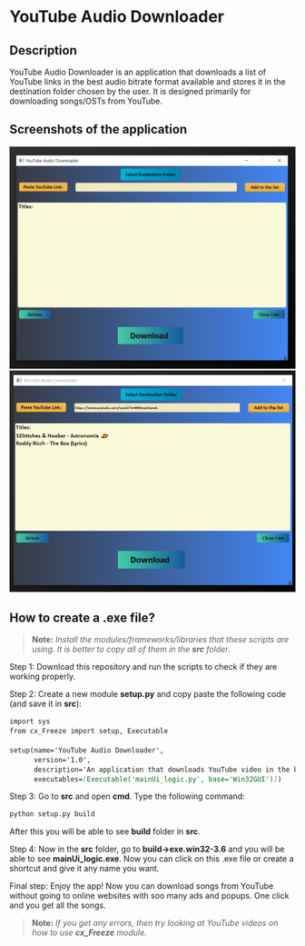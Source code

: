 ﻿# YouTube Audio Downloader
  
## Description
  YouTube Audio Downloader is an application that downloads a list of YouTube links in the best audio bitrate format available and stores it in the destination folder chosen by the user. It is designed primarily for downloading songs/OSTs from YouTube. 

## Screenshots of the application
![](screenshots/1.png)
![](screenshots/2.png)

## How to create a .exe file?
>**Note:** *Install the modules/frameworks/libraries that these scripts are using. It is better to copy all of them in the **src** folder.*

Step 1: Download this repository and run the scripts to check if they are working properly.

Step 2: Create a new module **setup.py** and copy paste the following code (and save it in **src**):

````markdown
import sys
from cx_Freeze import setup, Executable

setup(name='YouTube Audio Downloader',
      version='1.0',
      description='An application that downloads YouTube video in the best bitrate audio format available',
      executables=[Executable('mainUi_logic.py', base='Win32GUI')])
````

Step 3: Go to **src** and open **cmd**. Type the following command:
````markdown
python setup.py build
````
After this you will be able to see **build** folder in **src**. 

Step 4: Now in the **src** folder, go to **build->exe.win32-3.6** and you will be able to see **mainUi_logic.exe**.
Now you can click on this .exe file or create a shortcut and give it 
any name you want.

Final step: Enjoy the app! Now you can download songs from YouTube without going to online websites with soo many ads and popups. One click and you get all the songs.

>**Note:** *If you get any errors, then try looking at YouTube videos on how to use **cx_Freeze** module.*
